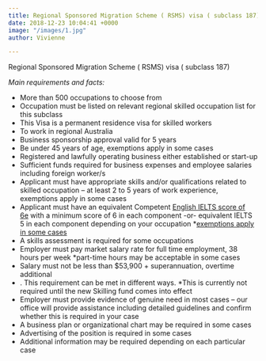 ```yaml
---
title: Regional Sponsored Migration Scheme ( RSMS) visa ( subclass 187)
date: 2018-12-23 10:04:41 +0000
image: "/images/1.jpg"
author: Vivienne

---
```


Regional Sponsored Migration Scheme ( RSMS) visa ( subclass 187)

_Main requirements and facts:_

* More than 500 occupations to choose from
* Occupation must be listed on relevant regional skilled occupation list for this subclass
* This Visa is a permanent residence visa for skilled workers
* To work in regional Australia 
* Business sponsorship approval valid for 5 years
* Be under 45 years of age, exemptions apply in some cases
* Registered and lawfully operating business either established or start-up
* Sufficient funds required for business expenses and employee salaries including foreign worker/s
* Applicant must have appropriate skills and/or qualifications related to skilled occupation – at least 2 to 5 years of work experience, exemptions apply in some cases
* Applicant must have an equivalent Competent [English IELTS score of 6e](https://www.immiaustralia.com.au/alternative-english-language-tests/) with a minimum score of 6 in each component -or- equivalent IELTS 5 in each component depending on your occupation *[exemptions apply in some cases](https://www.immiaustralia.com.au/blogs/482-english-exemptions/)
* A skills assessment is required for some occupations
* Employer must pay market salary rate for full time employment, 38 hours per week *part-time hours may be acceptable in some cases
* Salary must not be less than $53,900 + superannuation, overtime additional
* . This requirement can be met in different ways. *This is currently not required until the new Skilling fund comes into effect
* Employer must provide evidence of genuine need in most cases – our office will provide assistance including detailed guidelines and confirm whether this is required in your case
* A business plan or organizational chart may be required in some cases
* Advertising of the position is required in some cases
* Additional information may be required depending on each particular case